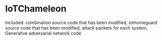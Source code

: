 # IoTChameleon


Included: combination source code that has been modified, iothomeguard source code that has been modified, attack packets for each system, Generative adversarial network code
